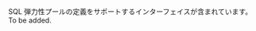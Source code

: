 <Namespace Name="Microsoft.Azure.Management.Sql.Fluent.SqlElasticPool.Definition">
  <Docs>
    <summary>SQL 弾力性プールの定義をサポートするインターフェイスが含まれています。</summary> 
    <remarks>To be added.</remarks>
  </Docs>
</Namespace>
